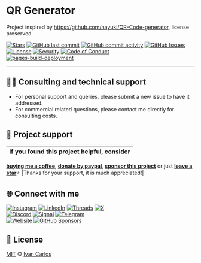 # QR Generator
Project inspired by https://github.com/nayuki/QR-Code-generator, license preserved

[![Stars](https://img.shields.io/github/stars/ivancarlosti/qrgenerator?label=⭐%20Stars&color=gold&style=flat)](https://github.com/ivancarlosti/qrgenerator/stargazers)
[![GitHub last commit](https://img.shields.io/github/last-commit/ivancarlosti/qrgenerator?label=Last%20Commit)](https://github.com/ivancarlosti/qrgenerator/commits)
[![GitHub commit activity](https://img.shields.io/github/commit-activity/m/ivancarlosti/qrgenerator?label=Activity)](https://github.com/ivancarlosti/qrgenerator/pulse)
[![GitHub Issues](https://img.shields.io/github/issues/ivancarlosti/qrgenerator?label=Issues&color=orange)](https://github.com/ivancarlosti/qrgenerator/issues)  
[![License](https://img.shields.io/github/license/ivancarlosti/qrgenerator?label=License)](LICENSE)
[![Security](https://img.shields.io/badge/Security-View%20Here-purple)](https://github.com/ivancarlosti/qrgenerator/security)
[![Code of Conduct](https://img.shields.io/badge/Code%20of%20Conduct-1.4-4baaaa)](https://github.com/ivancarlosti/qrgenerator/tree/main?tab=coc-ov-file)  
[![pages-build-deployment](https://github.com/ivancarlosti/qrgenerator/actions/workflows/pages/pages-build-deployment/badge.svg)](https://github.com/ivancarlosti/qrgenerator/actions/workflows/pages/pages-build-deployment)

---

## 🧑‍💻 Consulting and technical support
* For personal support and queries, please submit a new issue to have it addressed.
* For commercial related questions, please contact me directly for consulting costs. 

## 🩷 Project support
| If you found this project helpful, consider |
| :---: |
[**buying me a coffee**][buymeacoffee], [**donate by paypal**][paypal], [**sponsor this project**][sponsor] or just [**leave a star**](../..)⭐
|Thanks for your support, it is much appreciated!|

## 🌐 Connect with me
[![Instagram](https://img.shields.io/badge/Instagram-@ivancarlos-E4405F)](https://instagram.com/ivancarlos)
[![LinkedIn](https://img.shields.io/badge/LinkedIn-@ivancarlos-0077B5)](https://www.linkedin.com/in/ivancarlos)
[![Threads](https://img.shields.io/badge/Threads-@ivancarlos-808080)](https://threads.net/@ivancarlos)
[![X](https://img.shields.io/badge/X-@ivancarlos-000000)](https://x.com/ivancarlos)  
[![Discord](https://img.shields.io/badge/Discord-@ivancarlos.me-5865F2)](https://discord.com/users/ivancarlos.me)
[![Signal](https://img.shields.io/badge/Signal-@ivancarlos.01-2592E9)](https://icc.gg/-signal)
[![Telegram](https://img.shields.io/badge/Telegram-@ivancarlos-26A5E4)](https://t.me/ivancarlos)  
[![Website](https://img.shields.io/badge/Website-ivancarlos.me-FF6B6B)](https://ivancarlos.me)
[![GitHub Sponsors](https://img.shields.io/github/sponsors/ivancarlosti?label=GitHub%20Sponsors&color=ffc0cb)][sponsor]

## 📃 License
[MIT](LICENSE) © [Ivan Carlos][ivancarlos]

[cc]: https://docs.github.com/en/communities/setting-up-your-project-for-healthy-contributions/adding-a-code-of-conduct-to-your-project
[contributing]: https://docs.github.com/en/articles/setting-guidelines-for-repository-contributors
[security]: https://docs.github.com/en/code-security/getting-started/adding-a-security-policy-to-your-repository
[support]: https://docs.github.com/en/articles/adding-support-resources-to-your-project
[it]: https://docs.github.com/en/communities/using-templates-to-encourage-useful-issues-and-pull-requests/configuring-issue-templates-for-your-repository#configuring-the-template-chooser
[prt]: https://docs.github.com/en/communities/using-templates-to-encourage-useful-issues-and-pull-requests/creating-a-pull-request-template-for-your-repository
[funding]: https://docs.github.com/en/articles/displaying-a-sponsor-button-in-your-repository
[ivancarlos]: https://ivancarlos.me
[buymeacoffee]: https://www.buymeacoffee.com/ivancarlos
[paypal]: https://icc.gg/donate
[sponsor]: https://github.com/sponsors/ivancarlosti
